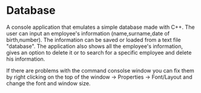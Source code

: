 # Database
A console application that emulates  a simple database made with C++. The user can input an employee's information (name,surname,date of birth,number). The information can be saved or loaded from a text file "database". The application also shows all the employee's information, gives an option to delete it or to search for a specific employee and delete his information.

If there are problems with the command consolse window you can fix them by right clicking on the top of the window -> Properties -> Font/Layout and change the font and window size.

